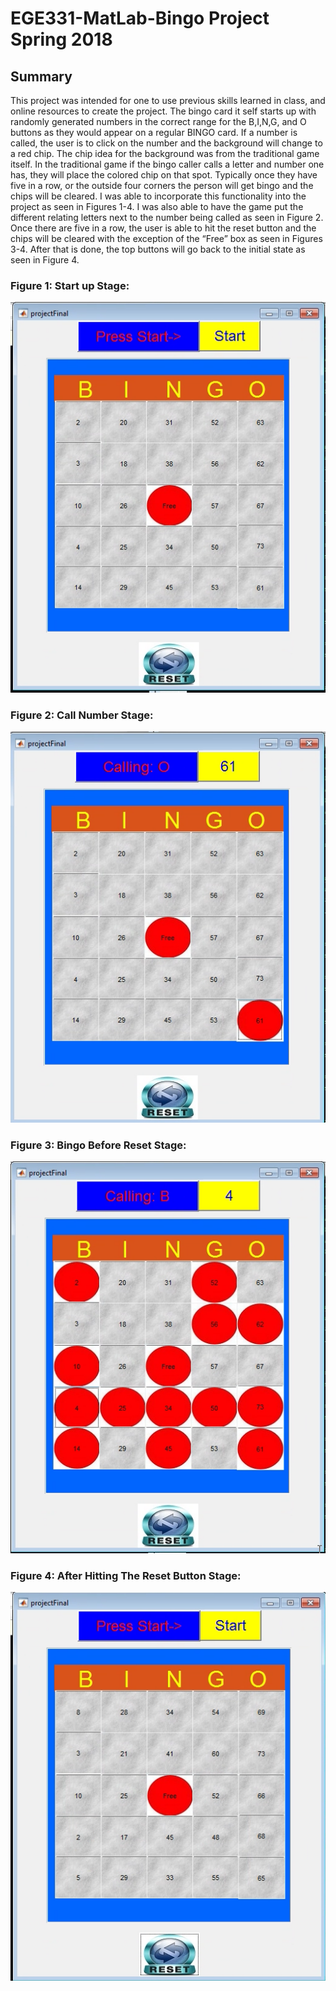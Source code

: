 # EGE331-MatLab-Bingo Project Spring 2018
## Summary
This project was intended for one to use previous skills learned in class, and online resources to create the project. 
The bingo card it self starts up with randomly generated numbers in the correct range for the B,I,N,G, and O buttons as they would appear on a regular BINGO card. If a number is called, the user is to click on the number and the background will change to a red chip. The chip idea for the background was from the traditional game itself. In the traditional game if the bingo caller calls a letter and number one has, they will place the colored chip on that spot. Typically once they have five in a row, or the outside four corners the person will get bingo and the chips will be cleared. I was able to incorporate this functionality into the project as seen in Figures 1-4. I was also able to have the game put the different relating letters next to the number being called as seen in Figure 2. Once there are five in a row, the user is able to hit the reset button and the chips will be cleared with the exception of the “Free” box as seen in Figures 3-4. After that is done, the top buttons will go back to the initial state as seen in Figure 4. 
### Figure 1: Start up Stage:
![alt text](https://raw.githubusercontent.com/AnthonyMaz/EGE331-MatLab/master/BingoImages/Figure1.png)
### Figure 2: Call Number Stage:
![alt text](https://raw.githubusercontent.com/AnthonyMaz/EGE331-MatLab/master/BingoImages/Figure2.png)
### Figure 3: Bingo Before Reset Stage:
![alt text](https://raw.githubusercontent.com/AnthonyMaz/EGE331-MatLab/master/BingoImages/Figure3.png)
### Figure 4: After Hitting The Reset Button Stage:
![alt text](https://raw.githubusercontent.com/AnthonyMaz/EGE331-MatLab/master/BingoImages/Figure4.png)

